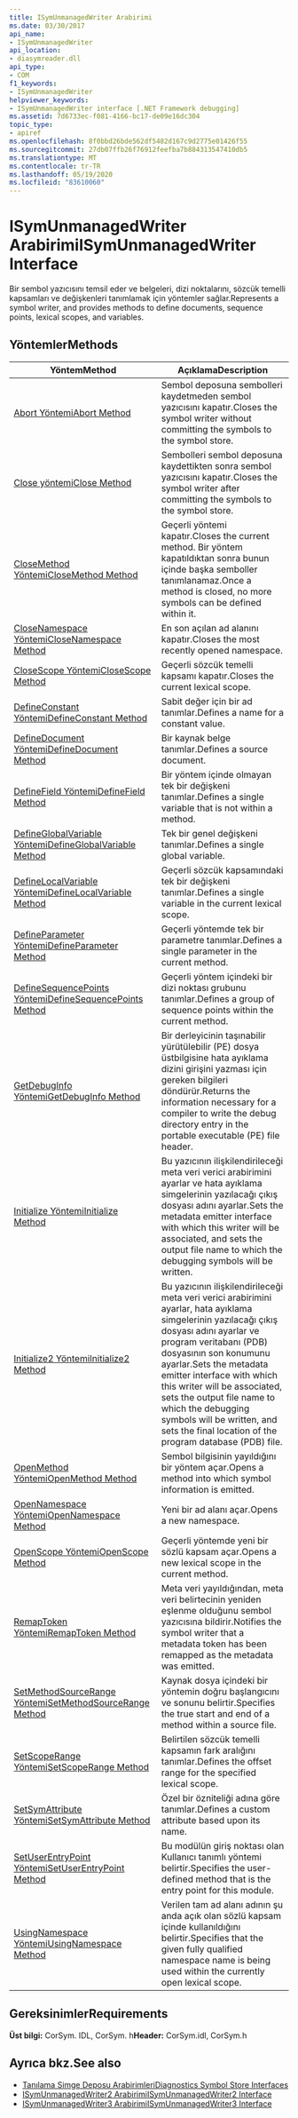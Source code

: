 ```yaml
---
title: ISymUnmanagedWriter Arabirimi
ms.date: 03/30/2017
api_name:
- ISymUnmanagedWriter
api_location:
- diasymreader.dll
api_type:
- COM
f1_keywords:
- ISymUnmanagedWriter
helpviewer_keywords:
- ISymUnmanagedWriter interface [.NET Framework debugging]
ms.assetid: 7d6733ec-f081-4166-bc17-de09e16dc304
topic_type:
- apiref
ms.openlocfilehash: 8f0bbd26bde562df5482d167c9d2775e01426f55
ms.sourcegitcommit: 27db07ffb26f76912feefba7b884313547410db5
ms.translationtype: MT
ms.contentlocale: tr-TR
ms.lasthandoff: 05/19/2020
ms.locfileid: "83610060"
---
```

# <a name="isymunmanagedwriter-interface"></a><span data-ttu-id="99b1e-102">ISymUnmanagedWriter Arabirimi</span><span class="sxs-lookup"><span data-stu-id="99b1e-102">ISymUnmanagedWriter Interface</span></span>
<span data-ttu-id="99b1e-103">Bir sembol yazıcısını temsil eder ve belgeleri, dizi noktalarını, sözcük temelli kapsamları ve değişkenleri tanımlamak için yöntemler sağlar.</span><span class="sxs-lookup"><span data-stu-id="99b1e-103">Represents a symbol writer, and provides methods to define documents, sequence points, lexical scopes, and variables.</span></span>  
  
## <a name="methods"></a><span data-ttu-id="99b1e-104">Yöntemler</span><span class="sxs-lookup"><span data-stu-id="99b1e-104">Methods</span></span>  
  
|<span data-ttu-id="99b1e-105">Yöntem</span><span class="sxs-lookup"><span data-stu-id="99b1e-105">Method</span></span>|<span data-ttu-id="99b1e-106">Açıklama</span><span class="sxs-lookup"><span data-stu-id="99b1e-106">Description</span></span>|  
|------------|-----------------|  
|[<span data-ttu-id="99b1e-107">Abort Yöntemi</span><span class="sxs-lookup"><span data-stu-id="99b1e-107">Abort Method</span></span>](isymunmanagedwriter-abort-method.md)|<span data-ttu-id="99b1e-108">Sembol deposuna sembolleri kaydetmeden sembol yazıcısını kapatır.</span><span class="sxs-lookup"><span data-stu-id="99b1e-108">Closes the symbol writer without committing the symbols to the symbol store.</span></span>|  
|[<span data-ttu-id="99b1e-109">Close yöntemi</span><span class="sxs-lookup"><span data-stu-id="99b1e-109">Close Method</span></span>](isymunmanagedwriter-close-method.md)|<span data-ttu-id="99b1e-110">Sembolleri sembol deposuna kaydettikten sonra sembol yazıcısını kapatır.</span><span class="sxs-lookup"><span data-stu-id="99b1e-110">Closes the symbol writer after committing the symbols to the symbol store.</span></span>|  
|[<span data-ttu-id="99b1e-111">CloseMethod Yöntemi</span><span class="sxs-lookup"><span data-stu-id="99b1e-111">CloseMethod Method</span></span>](isymunmanagedwriter-closemethod-method.md)|<span data-ttu-id="99b1e-112">Geçerli yöntemi kapatır.</span><span class="sxs-lookup"><span data-stu-id="99b1e-112">Closes the current method.</span></span> <span data-ttu-id="99b1e-113">Bir yöntem kapatıldıktan sonra bunun içinde başka semboller tanımlanamaz.</span><span class="sxs-lookup"><span data-stu-id="99b1e-113">Once a method is closed, no more symbols can be defined within it.</span></span>|  
|[<span data-ttu-id="99b1e-114">CloseNamespace Yöntemi</span><span class="sxs-lookup"><span data-stu-id="99b1e-114">CloseNamespace Method</span></span>](isymunmanagedwriter-closenamespace-method.md)|<span data-ttu-id="99b1e-115">En son açılan ad alanını kapatır.</span><span class="sxs-lookup"><span data-stu-id="99b1e-115">Closes the most recently opened namespace.</span></span>|  
|[<span data-ttu-id="99b1e-116">CloseScope Yöntemi</span><span class="sxs-lookup"><span data-stu-id="99b1e-116">CloseScope Method</span></span>](isymunmanagedwriter-closescope-method.md)|<span data-ttu-id="99b1e-117">Geçerli sözcük temelli kapsamı kapatır.</span><span class="sxs-lookup"><span data-stu-id="99b1e-117">Closes the current lexical scope.</span></span>|  
|[<span data-ttu-id="99b1e-118">DefineConstant Yöntemi</span><span class="sxs-lookup"><span data-stu-id="99b1e-118">DefineConstant Method</span></span>](isymunmanagedwriter-defineconstant-method.md)|<span data-ttu-id="99b1e-119">Sabit değer için bir ad tanımlar.</span><span class="sxs-lookup"><span data-stu-id="99b1e-119">Defines a name for a constant value.</span></span>|  
|[<span data-ttu-id="99b1e-120">DefineDocument Yöntemi</span><span class="sxs-lookup"><span data-stu-id="99b1e-120">DefineDocument Method</span></span>](isymunmanagedwriter-definedocument-method.md)|<span data-ttu-id="99b1e-121">Bir kaynak belge tanımlar.</span><span class="sxs-lookup"><span data-stu-id="99b1e-121">Defines a source document.</span></span>|  
|[<span data-ttu-id="99b1e-122">DefineField Yöntemi</span><span class="sxs-lookup"><span data-stu-id="99b1e-122">DefineField Method</span></span>](isymunmanagedwriter-definefield-method.md)|<span data-ttu-id="99b1e-123">Bir yöntem içinde olmayan tek bir değişkeni tanımlar.</span><span class="sxs-lookup"><span data-stu-id="99b1e-123">Defines a single variable that is not within a method.</span></span>|  
|[<span data-ttu-id="99b1e-124">DefineGlobalVariable Yöntemi</span><span class="sxs-lookup"><span data-stu-id="99b1e-124">DefineGlobalVariable Method</span></span>](isymunmanagedwriter-defineglobalvariable-method.md)|<span data-ttu-id="99b1e-125">Tek bir genel değişkeni tanımlar.</span><span class="sxs-lookup"><span data-stu-id="99b1e-125">Defines a single global variable.</span></span>|  
|[<span data-ttu-id="99b1e-126">DefineLocalVariable Yöntemi</span><span class="sxs-lookup"><span data-stu-id="99b1e-126">DefineLocalVariable Method</span></span>](isymunmanagedwriter-definelocalvariable-method.md)|<span data-ttu-id="99b1e-127">Geçerli sözcük kapsamındaki tek bir değişkeni tanımlar.</span><span class="sxs-lookup"><span data-stu-id="99b1e-127">Defines a single variable in the current lexical scope.</span></span>|  
|[<span data-ttu-id="99b1e-128">DefineParameter Yöntemi</span><span class="sxs-lookup"><span data-stu-id="99b1e-128">DefineParameter Method</span></span>](isymunmanagedwriter-defineparameter-method.md)|<span data-ttu-id="99b1e-129">Geçerli yöntemde tek bir parametre tanımlar.</span><span class="sxs-lookup"><span data-stu-id="99b1e-129">Defines a single parameter in the current method.</span></span>|  
|[<span data-ttu-id="99b1e-130">DefineSequencePoints Yöntemi</span><span class="sxs-lookup"><span data-stu-id="99b1e-130">DefineSequencePoints Method</span></span>](isymunmanagedwriter-definesequencepoints-method.md)|<span data-ttu-id="99b1e-131">Geçerli yöntem içindeki bir dizi noktası grubunu tanımlar.</span><span class="sxs-lookup"><span data-stu-id="99b1e-131">Defines a group of sequence points within the current method.</span></span>|  
|[<span data-ttu-id="99b1e-132">GetDebugInfo Yöntemi</span><span class="sxs-lookup"><span data-stu-id="99b1e-132">GetDebugInfo Method</span></span>](isymunmanagedwriter-getdebuginfo-method.md)|<span data-ttu-id="99b1e-133">Bir derleyicinin taşınabilir yürütülebilir (PE) dosya üstbilgisine hata ayıklama dizini girişini yazması için gereken bilgileri döndürür.</span><span class="sxs-lookup"><span data-stu-id="99b1e-133">Returns the information necessary for a compiler to write the debug directory entry in the portable executable (PE) file header.</span></span>|  
|[<span data-ttu-id="99b1e-134">Initialize Yöntemi</span><span class="sxs-lookup"><span data-stu-id="99b1e-134">Initialize Method</span></span>](isymunmanagedwriter-initialize-method.md)|<span data-ttu-id="99b1e-135">Bu yazıcının ilişkilendirileceği meta veri verici arabirimini ayarlar ve hata ayıklama simgelerinin yazılacağı çıkış dosyası adını ayarlar.</span><span class="sxs-lookup"><span data-stu-id="99b1e-135">Sets the metadata emitter interface with which this writer will be associated, and sets the output file name to which the debugging symbols will be written.</span></span>|  
|[<span data-ttu-id="99b1e-136">Initialize2 Yöntemi</span><span class="sxs-lookup"><span data-stu-id="99b1e-136">Initialize2 Method</span></span>](isymunmanagedwriter-initialize2-method.md)|<span data-ttu-id="99b1e-137">Bu yazıcının ilişkilendirileceği meta veri verici arabirimini ayarlar, hata ayıklama simgelerinin yazılacağı çıkış dosyası adını ayarlar ve program veritabanı (PDB) dosyasının son konumunu ayarlar.</span><span class="sxs-lookup"><span data-stu-id="99b1e-137">Sets the metadata emitter interface with which this writer will be associated, sets the output file name to which the debugging symbols will be written, and sets the final location of the program database (PDB) file.</span></span>|  
|[<span data-ttu-id="99b1e-138">OpenMethod Yöntemi</span><span class="sxs-lookup"><span data-stu-id="99b1e-138">OpenMethod Method</span></span>](isymunmanagedwriter-openmethod-method.md)|<span data-ttu-id="99b1e-139">Sembol bilgisinin yayıldığını bir yöntem açar.</span><span class="sxs-lookup"><span data-stu-id="99b1e-139">Opens a method into which symbol information is emitted.</span></span>|  
|[<span data-ttu-id="99b1e-140">OpenNamespace Yöntemi</span><span class="sxs-lookup"><span data-stu-id="99b1e-140">OpenNamespace Method</span></span>](isymunmanagedwriter-opennamespace-method.md)|<span data-ttu-id="99b1e-141">Yeni bir ad alanı açar.</span><span class="sxs-lookup"><span data-stu-id="99b1e-141">Opens a new namespace.</span></span>|  
|[<span data-ttu-id="99b1e-142">OpenScope Yöntemi</span><span class="sxs-lookup"><span data-stu-id="99b1e-142">OpenScope Method</span></span>](isymunmanagedwriter-openscope-method.md)|<span data-ttu-id="99b1e-143">Geçerli yöntemde yeni bir sözlü kapsam açar.</span><span class="sxs-lookup"><span data-stu-id="99b1e-143">Opens a new lexical scope in the current method.</span></span>|  
|[<span data-ttu-id="99b1e-144">RemapToken Yöntemi</span><span class="sxs-lookup"><span data-stu-id="99b1e-144">RemapToken Method</span></span>](isymunmanagedwriter-remaptoken-method.md)|<span data-ttu-id="99b1e-145">Meta veri yayıldığından, meta veri belirtecinin yeniden eşlenme olduğunu sembol yazıcısına bildirir.</span><span class="sxs-lookup"><span data-stu-id="99b1e-145">Notifies the symbol writer that a metadata token has been remapped as the metadata was emitted.</span></span>|  
|[<span data-ttu-id="99b1e-146">SetMethodSourceRange Yöntemi</span><span class="sxs-lookup"><span data-stu-id="99b1e-146">SetMethodSourceRange Method</span></span>](isymunmanagedwriter-setmethodsourcerange-method.md)|<span data-ttu-id="99b1e-147">Kaynak dosya içindeki bir yöntemin doğru başlangıcını ve sonunu belirtir.</span><span class="sxs-lookup"><span data-stu-id="99b1e-147">Specifies the true start and end of a method within a source file.</span></span>|  
|[<span data-ttu-id="99b1e-148">SetScopeRange Yöntemi</span><span class="sxs-lookup"><span data-stu-id="99b1e-148">SetScopeRange Method</span></span>](isymunmanagedwriter-setscoperange-method.md)|<span data-ttu-id="99b1e-149">Belirtilen sözcük temelli kapsamın fark aralığını tanımlar.</span><span class="sxs-lookup"><span data-stu-id="99b1e-149">Defines the offset range for the specified lexical scope.</span></span>|  
|[<span data-ttu-id="99b1e-150">SetSymAttribute Yöntemi</span><span class="sxs-lookup"><span data-stu-id="99b1e-150">SetSymAttribute Method</span></span>](isymunmanagedwriter-setsymattribute-method.md)|<span data-ttu-id="99b1e-151">Özel bir özniteliği adına göre tanımlar.</span><span class="sxs-lookup"><span data-stu-id="99b1e-151">Defines a custom attribute based upon its name.</span></span>|  
|[<span data-ttu-id="99b1e-152">SetUserEntryPoint Yöntemi</span><span class="sxs-lookup"><span data-stu-id="99b1e-152">SetUserEntryPoint Method</span></span>](isymunmanagedwriter-setuserentrypoint-method.md)|<span data-ttu-id="99b1e-153">Bu modülün giriş noktası olan Kullanıcı tanımlı yöntemi belirtir.</span><span class="sxs-lookup"><span data-stu-id="99b1e-153">Specifies the user-defined method that is the entry point for this module.</span></span>|  
|[<span data-ttu-id="99b1e-154">UsingNamespace Yöntemi</span><span class="sxs-lookup"><span data-stu-id="99b1e-154">UsingNamespace Method</span></span>](isymunmanagedwriter-usingnamespace-method.md)|<span data-ttu-id="99b1e-155">Verilen tam ad alanı adının şu anda açık olan sözlü kapsam içinde kullanıldığını belirtir.</span><span class="sxs-lookup"><span data-stu-id="99b1e-155">Specifies that the given fully qualified namespace name is being used within the currently open lexical scope.</span></span>|  
  
## <a name="requirements"></a><span data-ttu-id="99b1e-156">Gereksinimler</span><span class="sxs-lookup"><span data-stu-id="99b1e-156">Requirements</span></span>  
 <span data-ttu-id="99b1e-157">**Üst bilgi:** CorSym. IDL, CorSym. h</span><span class="sxs-lookup"><span data-stu-id="99b1e-157">**Header:** CorSym.idl, CorSym.h</span></span>  
  
## <a name="see-also"></a><span data-ttu-id="99b1e-158">Ayrıca bkz.</span><span class="sxs-lookup"><span data-stu-id="99b1e-158">See also</span></span>

- [<span data-ttu-id="99b1e-159">Tanılama Simge Deposu Arabirimleri</span><span class="sxs-lookup"><span data-stu-id="99b1e-159">Diagnostics Symbol Store Interfaces</span></span>](diagnostics-symbol-store-interfaces.md)
- [<span data-ttu-id="99b1e-160">ISymUnmanagedWriter2 Arabirimi</span><span class="sxs-lookup"><span data-stu-id="99b1e-160">ISymUnmanagedWriter2 Interface</span></span>](isymunmanagedwriter2-interface.md)
- [<span data-ttu-id="99b1e-161">ISymUnmanagedWriter3 Arabirimi</span><span class="sxs-lookup"><span data-stu-id="99b1e-161">ISymUnmanagedWriter3 Interface</span></span>](isymunmanagedwriter3-interface.md)

